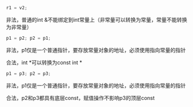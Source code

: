 ```c++
r1 = v2;
```

非法，普通的int &不能绑定到int常量上（非常量可以转换为常量，常量不能转换为非常量）

```c++
p1 = p2; p2 = p1;
```

非法，p1仅是一个普通指针，要存放常量对象的地址，必须使用指向常量的指针

合法，int *可以转换为const int *

```c++
p1 = p3; p2 = p3;
```

非法，p1仅是一个普通指针，要存放常量对象的地址，必须使用指向常量的指针

合法，p2和p3都具有底层const，赋值操作不影响p3的顶层const

